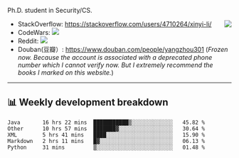 Ph.D. student in Security/CS.

<img align="right" src="https://github-readme-stats.vercel.app/api?username=li-xin-yi&count_private=true&show_icons=true&hide_title=true&theme=tokyonight" />

- StackOverflow: https://stackoverflow.com/users/4710264/xinyi-li/
- CodeWars: [![](https://www.codewars.com/users/xy-li/badges/micro)](https://www.codewars.com/users/xy-li/)
- Reddit: [![](https://img.shields.io/reddit/user-karma/combined/xy-li?style=social)](https://www.reddit.com/user/xy-li/)
- Douban(豆瓣）: https://www.douban.com/people/yangzhou301  (*Frozen now. Because the account is associated with a deprecated phone number which I cannot verify now. But I extremely recommend the books I marked on this website.*)

---

## 📊 Weekly development breakdown

<!--START_SECTION:waka-->
```text
Java       16 hrs 22 mins  ███████████▒░░░░░░░░░░░░░   45.82 % 
Other      10 hrs 57 mins  ███████▓░░░░░░░░░░░░░░░░░   30.64 % 
XML        5 hrs 41 mins   ████░░░░░░░░░░░░░░░░░░░░░   15.90 % 
Markdown   2 hrs 11 mins   █▓░░░░░░░░░░░░░░░░░░░░░░░   06.13 % 
Python     31 mins         ▒░░░░░░░░░░░░░░░░░░░░░░░░   01.48 % 
```
<!--END_SECTION:waka-->
